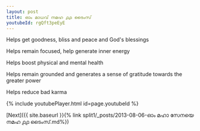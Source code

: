 ```yaml
---
layout: post
title: ഓം മാധവ് നമഹ ൧൧ ടൈംസ്
youtubeId: rgQft3peEyE
---
```

 
 
Helps get goodness, bliss and peace and God's blessings
 
Helps remain focused, help generate inner energy 
 
Helps boost physical and mental health 
 
Helps remain grounded and generates a sense of gratitude towards the greater power 
 
Helps reduce bad karma
 
 
 
 


{% include youtubePlayer.html id=page.youtubeId %}
 
[Next]({{ site.baseurl }}{% link  split1/_posts/2013-08-06-ഓം മഹാ സേനയെ നമഹ ൧൧ ടൈംസ്.md%})
 
